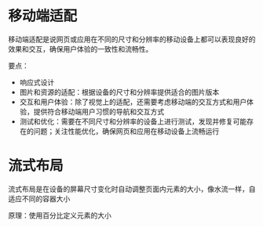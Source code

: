 # 移动端适配
移动端适配是说网页或应用在不同的尺寸和分辨率的移动设备上都可以表现良好的效果和交互，确保用户体验的一致性和流畅性。

要点：
- 响应式设计
- 图片和资源的适配：根据设备的尺寸和分辨率提供适合的图片版本
- 交互和用户体验：除了视觉上的适配，还需要考虑移动端的交互方式和用户体验，提供符合移动端用户习惯的导航和交互方式
- 测试和优化：需要在不同尺寸和分辨率的设备上进行测试，发现并修复可能存在的问题；关注性能优化，确保网页和应用在移动设备上流畅运行

# 流式布局
流式布局是在设备的屏幕尺寸变化时自动调整页面内元素的大小，像水流一样，自适应不同的容器大小

原理：使用百分比定义元素的大小

